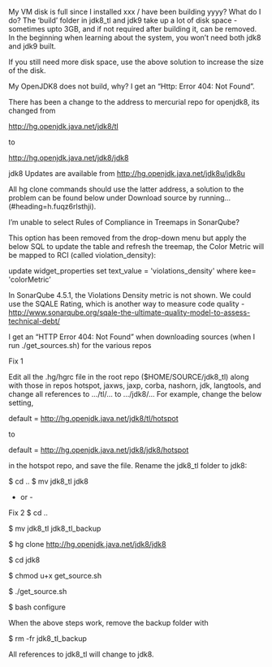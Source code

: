 My VM disk is full since I installed xxx / have been building yyyy? What do I do?
The ‘build’ folder in jdk8_tl and jdk9 take up a lot of disk space - sometimes upto 3GB, and if not required after building it, can be removed. In the beginning when learning about the system, you won’t need both jdk8 and jdk9 built. 

If you still need more disk space, use the above solution to increase the size of the disk.

My OpenJDK8 does not build, why? I get an “Http: Error 404: Not Found”.

There has been a change to the address to mercurial repo for openjdk8, its changed from

http://hg.openjdk.java.net/jdk8/tl

to 

http://hg.openjdk.java.net/jdk8/jdk8

jdk8 Updates are available from 
http://hg.openjdk.java.net/jdk8u/jdk8u

All hg clone commands should use the latter address, a solution to the problem can be found below under Download source by running... (#heading=h.fuqz6rlsthji).

I’m unable to select Rules of Compliance in Treemaps in SonarQube?

This option has been removed from the drop-down menu but apply the below SQL to update the table and refresh the treemap, the Color Metric will be mapped to RCI (called violation_density):

update widget_properties set text_value = 'violations_density' where kee= 'colorMetric’

In SonarQube 4.5.1, the Violations Density metric is not shown. We could use the SQALE Rating, which is another way to measure code quality - http://www.sonarqube.org/sqale-the-ultimate-quality-model-to-assess-technical-debt/ 

I get an “HTTP Error 404: Not Found” when downloading sources  (when I run ./get_sources.sh) for the various repos

Fix 1

Edit all the .hg/hgrc file in the root repo ($HOME/SOURCE/jdk8_tl) along with those in repos hotspot, jaxws, jaxp, corba, nashorn, jdk, langtools, and change all references to .../tl/... to .../jdk8/… For example, change the below setting,

default = http://hg.openjdk.java.net/jdk8/tl/hotspot

to 

default = http://hg.openjdk.java.net/jdk8/jdk8/hotspot

in the hotspot repo, and save the file. Rename the jdk8_tl folder to jdk8:

$ cd ..
$ mv jdk8_tl jdk8

- or -

Fix 2
$ cd ..

$ mv jdk8_tl jdk8_tl_backup

$ hg clone http://hg.openjdk.java.net/jdk8/jdk8

$ cd jdk8

$ chmod u+x get_source.sh

$ ./get_source.sh

$ bash configure

When the above steps work, remove the backup folder with

$ rm -fr jdk8_tl_backup

All references to jdk8_tl will change to jdk8. 